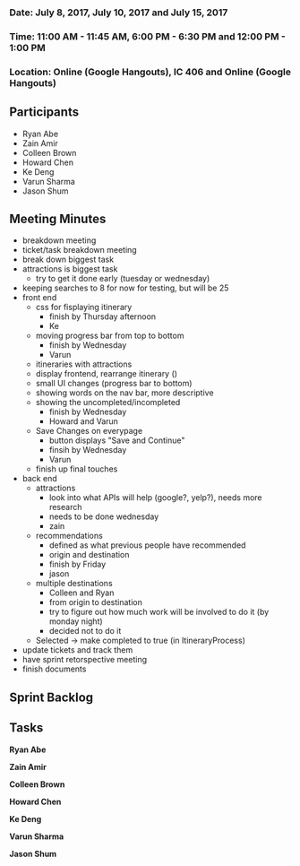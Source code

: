 ### Date: July 8, 2017, July 10, 2017 and July 15, 2017
### Time: 11:00 AM - 11:45 AM, 6:00 PM - 6:30 PM and 12:00 PM - 1:00 PM
### Location: Online (Google Hangouts), IC 406 and Online (Google Hangouts)

## Participants

- Ryan Abe
- Zain Amir
- Colleen Brown
- Howard Chen
- Ke Deng
- Varun Sharma
- Jason Shum

## Meeting Minutes

- breakdown meeting
- ticket/task breakdown meeting
- break down biggest task
- attractions is biggest task
	- try to get it done early (tuesday or wednesday)
- keeping searches to 8 for now for testing, but will be 25
- front end
	- css for fisplaying itinerary
		- finish by Thursday afternoon
		- Ke
	- moving progress bar from top to bottom
		- finish by Wednesday
		- Varun
  	- itineraries with attractions
  	- display frontend, rearrange itinerary ()
    - small UI changes (progress bar to bottom)
    - showing words on the nav bar, more descriptive
  	- showing the uncompleted/incompleted
		- finish by Wednesday
		- Howard and Varun
  	- Save Changes on everypage
		- button displays "Save and Continue"
		- finsih by Wednesday
		- Varun
	- finish up final touches
- back end
    - attractions
		- look into what APIs will help (google?, yelp?), needs more research
		- needs to be done wednesday
		- zain
	- recommendations
		- defined as what previous people have recommended
        - origin and destination
		- finish by Friday
		- jason
	- multiple destinations
	    - Colleen and Ryan
	    - from origin to destination
	    - try to figure out how much work will be involved to do it (by monday night)
		- decided not to do it
	- Selected -> make completed to true (in ItineraryProcess)
- update tickets and track them
- have sprint retorspective meeting
- finish documents

## Sprint Backlog

## Tasks

**Ryan Abe**

**Zain Amir**

**Colleen Brown**

**Howard Chen**

**Ke Deng**

**Varun Sharma**

**Jason Shum**

